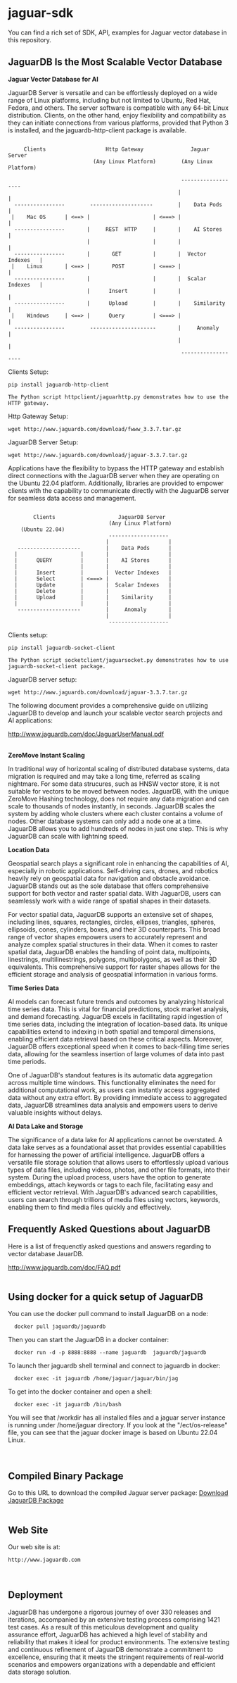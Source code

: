 # jaguar-sdk
You can find a rich set of SDK, API, examples for Jaguar vector database in this repository.

## JaguarDB Is the Most Scalable Vector Database ##


**Jaguar Vector Database for AI**

JaguarDB Server is versatile and can be effortlessly deployed on a wide range of Linux platforms, including 
but not limited to Ubuntu, Red Hat, Fedora, and others. The server software is compatible with any
64-bit Linux distribution. Clients, on the other hand, enjoy flexibility and compatibility as 
they can initiate connections from various platforms, provided that Python 3 is installed, 
and the jaguardb-http-client package is available.


```

     Clients                   Http Gateway               Jaguar Server
                           (Any Linux Platform)        (Any Linux Platform)

                                                       -------------------
                                                      |                   |
  ----------------        --------------------        |    Data Pods      |
 |    Mac OS      | <==> |                    | <===> |                   |
  ----------------       |     REST  HTTP     |       |    AI Stores      |
                         |                    |       |                   |
  ----------------       |       GET          |       |  Vector Indexes   |
 |    Linux       | <==> |       POST         | <===> |                   |
  ----------------       |                    |       |  Scalar Indexes   | 
                         |      Insert        |       |                   |  
  ----------------       |      Upload        |       |    Similarity     |
 |    Windows     | <==> |      Query         | <===> |                   |
  ----------------        ---------------------       |     Anomaly       |
                                                      |                   |
                                                       ------------------- 

```

Clients Setup:

    pip install jaguardb-http-client

    The Python script httpclient/jaguarhttp.py demonstrates how to use the HTTP gateway.


Http Gateway Setup:

    wget http://www.jaguardb.com/download/fwww_3.3.7.tar.gz


JaguarDB Server Setup:

    wget http://www.jaguardb.com/download/jaguar-3.3.7.tar.gz


Applications have the flexibility to bypass the HTTP gateway and establish direct connections with 
the JaguarDB server when they are operating on the Ubuntu 22.04 platform. Additionally, 
libraries are provided to empower clients with the capability to communicate directly with the 
JaguarDB server for seamless data access and management.

```

        Clients                    JaguarDB Server
                                (Any Linux Platform)
    (Ubuntu 22.04)
                                -------------------
                               |                   |
   --------------------        |    Data Pods      |
  |                    |       |                   |
  |      QUERY         |       |    AI Stores      |
  |                    |       |                   |
  |      Insert        |       |  Vector Indexes   |
  |      Select        | <===> |                   |
  |      Update        |       |  Scalar Indexes   | 
  |      Delete        |       |                   |  
  |      Upload        |       |    Similarity     |
  |                    |       |                   |
   --------------------        |     Anomaly       |
                               |                   |
                                ------------------- 

```

Clients setup:

    pip install jaguardb-socket-client

    The Python script socketclient/jaguarsocket.py demonstrates how to use jaguardb-socket-client package.


JaguarDB  server setup:

    wget http://www.jaguardb.com/download/jaguar-3.3.7.tar.gz



The following document provides a comprehensive guide on utilizing JaguarDB to
develop and launch your scalable vector search projects and AI applications:


   http://www.jaguardb.com/doc/JaguarUserManual.pdf
<br />
<br />



**ZeroMove Instant Scaling**

In traditional way of horizontal scaling of distributed database systems, data migration is required and may
take a long time, referred as scaling nightmare. For some data strucures, such as HNSW vector store, it is not suitable
for vectors to be moved between nodes. JaguarDB, with the unique ZeroMove Hashing technology,
does not require any data migration and can scale to thousands of nodes instantly, in seconds.
JaguarDB scales the system by adding whole clusters where each cluster contains a volume of nodes.
Other database systems can only add a node one at a time. JaguarDB allows you to add hundreds of nodes
 in just one step. This is why JaguarDB can scale with lightning speed.

**Location Data**

Geospatial search plays a significant role in enhancing the capabilities of AI, especially in robotic
applications. Self-driving cars, drones, and robotics heavily rely on geospatial data for navigation
and obstacle avoidance.  JaguarDB stands out as the sole database that offers comprehensive support for both
vector and raster spatial data. With JaguarDB, users can seamlessly work with a
wide range of spatial shapes in their datasets.

For vector spatial data, JaguarDB supports an extensive set of shapes, including lines,
squares, rectangles, circles, ellipses, triangles, spheres, ellipsoids, cones,
cylinders, boxes, and their 3D counterparts. This broad range of vector shapes
empowers users to accurately represent and analyze complex spatial structures in their data.
When it comes to raster spatial data, JaguarDB enables the handling of point data,
multipoints, linestrings, multilinestrings, polygons, multipolygons, as well as their 3D equivalents.
This comprehensive support for raster shapes allows for the efficient storage and analysis
of geospatial information in various forms.

**Time Series Data**

AI models can forecast future trends and outcomes by analyzing historical time series data.
This is vital for financial predictions, stock market analysis, and demand forecasting.
JaguarDB excels in facilitating rapid ingestion of time series data, including the integration
of location-based data. Its unique capabilities extend to indexing in both spatial and temporal
dimensions, enabling efficient data retrieval based on these critical aspects. Moreover,
JaguarDB offers exceptional speed when it comes to back-filling time series data,
allowing for the seamless insertion of large volumes of data into past time periods.

One of JaguarDB's standout features is its automatic data aggregation across multiple
time windows. This functionality eliminates the need for additional computational work,
as users can instantly access aggregated data without any extra effort. By providing
immediate access to aggregated data, JaguarDB streamlines data analysis and empowers
users to derive valuable insights without delays.


**AI Data Lake and Storage**

The significance of a data lake for AI applications cannot be overstated. A data lake serves
as a foundational asset that provides essential capabilities for harnessing the power of artificial
intelligence. JaguarDB offers a versatile file storage solution that allows users to effortlessly upload various types of
data files, including videos, photos, and other file formats, into their system. During the upload
process, users have the option to generate embeddings, attach keywords or tags to each file, facilitating
easy and efficient vector retrieval. With JaguarDB's advanced search capabilities, users can search through trillions
of media files using vectors, keywords, enabling them to find media files quickly and effectively.
<br />

## Frequently Asked Questions about JaguarDB ##

Here is a list of frequenctly asked questions and answers regarding to vector database JauarDB.

   http://www.jaguardb.com/doc/FAQ.pdf
<br />
<br />



## Using docker for a quick setup of JaguarDB ##

You can use the docker pull command to install JaguarDB on a node:

```
  docker pull jaguardb/jaguardb
```


Then you can start the JaguarDB in a docker container:

```
  docker run -d -p 8888:8888 --name jaguardb  jaguardb/jaguardb
```


To launch ther jaguardb shell terminal and connect to jaguardb in docker:

```
  docker exec -it jaguardb /home/jaguar/jaguar/bin/jag 
```


To get into the docker container and open a shell:

```
  docker exec -it jaguardb /bin/bash
```

You will see that /workdir has all installed files and a jaguar server instance is
running under /home/jaguar directory. If you look at the "/ect/os-release" file, you
can see that the jaguar docker image is based on Ubuntu 22.04 Linux.


<br />

## Compiled Binary Package ##

Go to this URL to download the compiled Jaguar server package:  [Download JaguarDB Package](http://www.jaguardb.com/download.html)
<br />
<br />


## Web Site ##

Our web site is at:

    http://www.jaguardb.com
<br />



## Deployment ##

JaguarDB has undergone a rigorous journey of over 330 releases and iterations, accompanied by an
extensive testing process comprising 1421 test cases. As a result of this meticulous development and
quality assurance effort, JaguarDB has achieved a high level of stability and reliability that makes
it ideal for product environments. The extensive testing and continuous refinement of JaguarDB demonstrate
a commitment to excellence, ensuring that it meets the stringent requirements of real-world scenarios
and empowers organizations with a dependable and efficient data storage solution.

<br />








